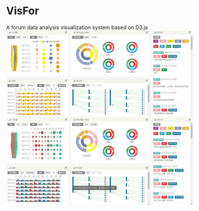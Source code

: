 # VisFor
A forum data analysis visualization system based on D3.js    
![Image text](https://github.com/cookiekaka/VisFor/raw/master/img/01.jpg)    
![Image text](https://github.com/cookiekaka/VisFor/raw/master/img/02.jpg)
